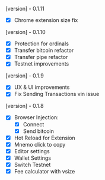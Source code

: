 [version] - 0.1.11

- [x] Chrome extension size fix

[version] - 0.1.10

- [x] Protection for ordinals
- [x] Transfer bitcoin refactor
- [x] Transfer pipe refactor
- [x] Testnet improvements

[version] - 0.1.9

- [x] UX & UI improvements
- [x] Fix Sending Transactions vin issue

[version] - 0.1.8

- [x] Browser Injection:
    - [x] Connect
    - [x] Send bitcoin
- [x] Hot Reload for Extension
- [x] Mnemo click to copy
- [x] Editor settings
- [x] Wallet Settings
- [x] Switch Testnet
- [x] Fee calculator with vsize